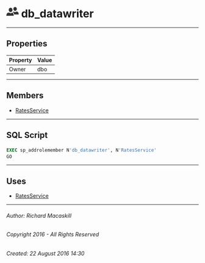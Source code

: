 #### 



# ![Database Roles](../../../../../Images/Role_Database32.png) db_datawriter

---

## <a name="#properties"></a>Properties

| Property | Value |
|---|---|
| Owner | dbo |


---

## <a name="#members"></a>Members

* [RatesService](RatesService.md)


---

## <a name="#sqlscript"></a>SQL Script

```sql
EXEC sp_addrolemember N'db_datawriter', N'RatesService'
GO

```


---

## <a name="#uses"></a>Uses

* [RatesService](RatesService.md)


---

###### Author:  Richard Macaskill

###### Copyright 2016 - All Rights Reserved

###### Created: 22 August 2016 14:30

